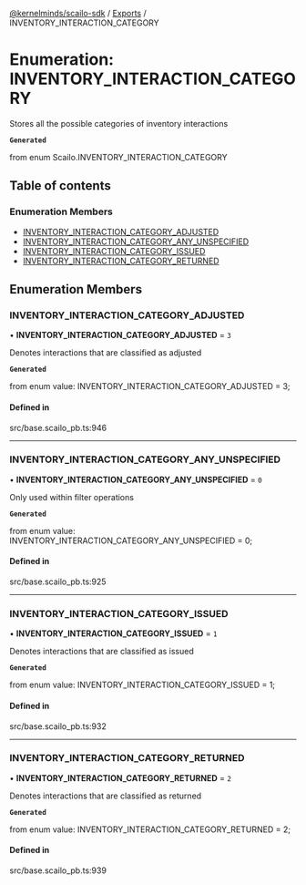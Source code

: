 [@kernelminds/scailo-sdk](../README.md) / [Exports](../modules.md) / INVENTORY\_INTERACTION\_CATEGORY

# Enumeration: INVENTORY\_INTERACTION\_CATEGORY

Stores all the possible categories of inventory interactions

**`Generated`**

from enum Scailo.INVENTORY_INTERACTION_CATEGORY

## Table of contents

### Enumeration Members

- [INVENTORY\_INTERACTION\_CATEGORY\_ADJUSTED](INVENTORY_INTERACTION_CATEGORY.md#inventory_interaction_category_adjusted)
- [INVENTORY\_INTERACTION\_CATEGORY\_ANY\_UNSPECIFIED](INVENTORY_INTERACTION_CATEGORY.md#inventory_interaction_category_any_unspecified)
- [INVENTORY\_INTERACTION\_CATEGORY\_ISSUED](INVENTORY_INTERACTION_CATEGORY.md#inventory_interaction_category_issued)
- [INVENTORY\_INTERACTION\_CATEGORY\_RETURNED](INVENTORY_INTERACTION_CATEGORY.md#inventory_interaction_category_returned)

## Enumeration Members

### INVENTORY\_INTERACTION\_CATEGORY\_ADJUSTED

• **INVENTORY\_INTERACTION\_CATEGORY\_ADJUSTED** = ``3``

Denotes interactions that are classified as adjusted

**`Generated`**

from enum value: INVENTORY_INTERACTION_CATEGORY_ADJUSTED = 3;

#### Defined in

src/base.scailo_pb.ts:946

___

### INVENTORY\_INTERACTION\_CATEGORY\_ANY\_UNSPECIFIED

• **INVENTORY\_INTERACTION\_CATEGORY\_ANY\_UNSPECIFIED** = ``0``

Only used within filter operations

**`Generated`**

from enum value: INVENTORY_INTERACTION_CATEGORY_ANY_UNSPECIFIED = 0;

#### Defined in

src/base.scailo_pb.ts:925

___

### INVENTORY\_INTERACTION\_CATEGORY\_ISSUED

• **INVENTORY\_INTERACTION\_CATEGORY\_ISSUED** = ``1``

Denotes interactions that are classified as issued

**`Generated`**

from enum value: INVENTORY_INTERACTION_CATEGORY_ISSUED = 1;

#### Defined in

src/base.scailo_pb.ts:932

___

### INVENTORY\_INTERACTION\_CATEGORY\_RETURNED

• **INVENTORY\_INTERACTION\_CATEGORY\_RETURNED** = ``2``

Denotes interactions that are classified as returned

**`Generated`**

from enum value: INVENTORY_INTERACTION_CATEGORY_RETURNED = 2;

#### Defined in

src/base.scailo_pb.ts:939
